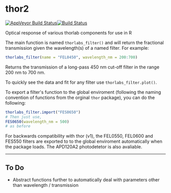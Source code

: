 # thor2
[![AppVeyor Build Status](https://ci.appveyor.com/api/projects/status/github/tjconstant/thor2?branch=master&svg=true)](https://ci.appveyor.com/project/tjconstant/thor2)[![Build Status](https://travis-ci.org/tjconstant/thor2.svg?branch=master)](https://travis-ci.org/tjconstant/thor2)


Optical response of various thorlab components for use in R

The main function is named `thorlabs_filter()` and will return the fractional transmission given the wavelength(s) of a named filter. For example:

```r
thorlabs_filter(name = "FEL0450", wavelength_nm = 200:700)
```

Returns the transmission of a long-pass 450 nm cut-off filter in the range 200 nm to 700 nm. 

To quickly see the data and fit for any filter use `thorlabs_filter.plot()`.

To export a filter's function to the global enviroment (following the naming convention of functions from the orginal `thor` package), you can do the following:

```r
thorlabs_filter.import("FES0650")
# Then just use,
FES0650(wavelength_nm = 500)
# as before
```

For backwards compatibility with thor (v1), the FEL0550, FEL0600 and FES550 filters are exported to to the global enviroment automatically when the package loads. The APD120A2 photodetetor is also avaliable.

--------

## To Do

* Abstract functions further to automatically deal with parameters other than wavelength / transmission
